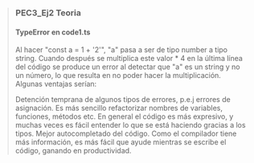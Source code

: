 >### PEC3_Ej2 Teoria
>
>#### TypeError en code1.ts
>
> Al hacer "const a = 1 + '2'", "a" pasa a ser de tipo number a tipo string. Cuando después se multiplica este valor * 4 en la última línea del código se produce un error al detectar que "a" es un string y no un número, lo que resulta en no poder hacer la multiplicación.
Algunas ventajas serían:
>
> Detención temprana de algunos tipos de errores, p.e.j errores de asignación.
> Es más sencillo refactorizar nombres de variables, funciones, métodos etc.
> En general el código es más expresivo, y muchas veces es fácil entender lo que se está haciendo gracias a los tipos.
> Mejor autocompletado del código. Como el compilador tiene más información, es más fácil que ayude mientras se escribe el código, ganando en productividad.